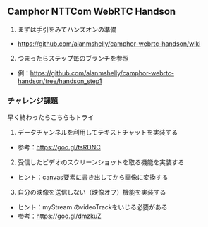 ## Camphor NTTCom WebRTC Handson

1. まずは手引をみてハンズオンの準備
 - https://github.com/alanmshelly/camphor-webrtc-handson/wiki
2. つまったらステップ毎のブランチを参照
 - 例：https://github.com/alanmshelly/camphor-webrtc-handson/tree/handson_step1

### チャレンジ課題

早く終わったらこちらもトライ

1. データチャンネルを利用してテキストチャットを実装する
 - 参考：https://goo.gl/tsRDNC

2. 受信したビデオのスクリーンショットを取る機能を実装する
 - ヒント：canvas要素に書き出してから画像に変換する

3. 自分の映像を送信しない（映像オフ）機能を実装する
 - ヒント：myStream のvideoTrackをいじる必要がある
 - 参考：https://goo.gl/dmzkuZ
